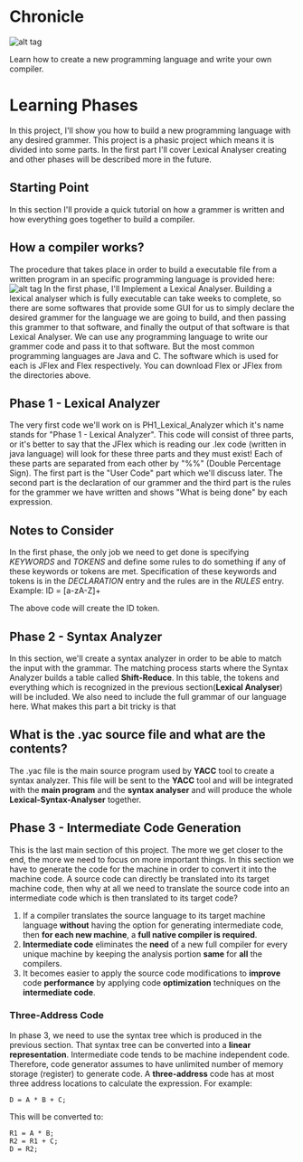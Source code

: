 # Chronicle
![alt tag](http://uupload.ir/files/xx1k_chronicle_project.png)

Learn how to create a new programming language and write your own compiler.

# Learning Phases
In this project, I'll show you how to build a new programming language with any desired grammer. This project is a phasic project which means it is divided into some parts. In the first part I'll cover Lexical Analyser creating and other phases will be described more in the future.

## Starting Point
In this section I'll provide a quick tutorial on how a grammer is written and how everything goes together to build a compiler.

## How a compiler works?
The procedure that takes place in order to build a executable file from a written program in an specific programming language is provided here:
![alt tag](http://uupload.ir/files/8oi6_target.png)
In the first phase, I'll Implement a Lexical Analyser. Building a lexical analyser which is fully executable can take weeks to complete, so there are some softwares that provide some GUI for us to simply declare the desired grammer for the language we are going to build, and then passing this grammer to that software, and finally the output of that software is that Lexical Analyser.
We can use any programming language to write our grammer code and pass it to that software. But the most common programming languages are Java and C. The software which is used for each is JFlex and Flex respectively. You can download Flex or JFlex from the directories above.

## Phase 1 - Lexical Analyzer
The very first code we'll work on is PH1_Lexical_Analyzer which it's name stands for "Phase 1 - Lexical Analyzer". This code will consist of three parts, or it's better to say that the JFlex which is reading our .lex code (written in java language) will look for these three parts and they must exist! Each of these parts are separated from each other by "%%" (Double Percentage Sign). The first part is the "User Code" part which we'll discuss later. The second part is the declaration of our grammer and the third part is the rules for the grammer we have written and shows "What is being done" by each expression.

## Notes to Consider
In the first phase, the only job we need to get done is specifying *KEYWORDS* and *TOKENS* and define some rules to do something if any of these keywords or tokens are met. Specification of these keywords and tokens is in the *DECLARATION* entry and the rules are in the *RULES* entry.
Example:
		ID = [a-zA-Z]+

The above code will create the ID token.

## Phase 2 - Syntax Analyzer
In this section, we'll create a syntax analyzer in order to be able to match the input with the grammar. The matching process starts where the Syntax Analyzer builds a table called **Shift-Reduce**. In this table, the tokens and everything which is recognized in the previous section(**Lexical Analyser**) will be included. We also need to include the full grammar of our language here. What makes this part a bit tricky is that

## What is the .yac source file and what are the contents?
The .yac file is the main source program used by **YACC** tool to create a syntax analyzer. This file will be sent to the **YACC** tool and will be integrated with the **main program** and the **syntax analyser** and will produce the whole **Lexical-Syntax-Analyser** together.

## Phase 3 - Intermediate Code Generation
This is the last main section of this project. The more we get closer to the end, the more we need to focus on more important things. In this section we have to generate the code for the machine in order to convert it into the machine code.
A source code can directly be translated into its target machine code, then why at all we need to translate the source code into an intermediate code which is then translated to its target code?
1. If a compiler translates the source language to its target machine language **without** having the option for generating intermediate code, then **for each new machine**, a **full native compiler is required**.
2. **Intermediate code** eliminates the **need** of a new full compiler for every unique machine by keeping the analysis portion **same** for **all** the compilers.
3. It becomes easier to apply the source code modifications to **improve** code **performance** by applying code **optimization** techniques on the **intermediate code**.

### Three-Address Code
In phase 3, we need to use the syntax tree which is produced in the previous section. That syntax tree can be converted into a **linear representation**. Intermediate code tends to be machine independent code. Therefore, code generator assumes to have unlimited number of memory storage (register) to generate code. A **three-address** code has at most three address locations to calculate the expression. For example:
```
D = A * B + C;
```
This will be converted to:
```
R1 = A * B;
R2 = R1 + C;
D = R2;
```
